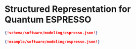 # Structured Representation for Quantum ESPRESSO

```json tab="Schema" 
{!schema/software/modeling/espresso.json!}
```

```json tab="Example" 
{!example/software/modeling/espresso.json!}
```
